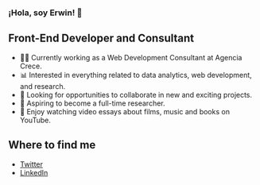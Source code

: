 ### ¡Hola, soy Erwin! 👋


## Front-End Developer and Consultant

- 👨‍💻 Currently working as a Web Development Consultant at Agencia Crece.
- 📊 Interested in everything related to data analytics, web development, and research.
- 🤝 Looking for opportunities to collaborate in new and exciting projects.
- 📃 Aspiring to become a full-time researcher.
- 🎥 Enjoy watching video essays about films, music and books on YouTube.

## Where to find me

- [Twitter](https://twitter.com/ErwinRMendez)
- [LinkedIn](https://www.linkedin.com/in/erwinmendez/)
